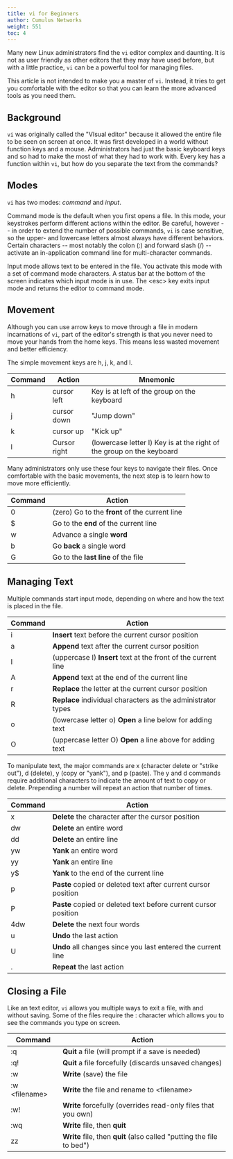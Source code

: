 ```yaml
---
title: vi for Beginners
author: Cumulus Networks
weight: 551
toc: 4
---
```


Many new Linux administrators find the `vi` editor complex and daunting.
It is not as user friendly as other editors that they may have used
before, but with a little practice, `vi` can be a powerful tool for
managing files.

This article is not intended to make you a master of `vi`. Instead, it
tries to get you comfortable with the editor so that you can learn the
more advanced tools as you need them.

## Background

`vi` was originally called the \"VIsual editor\" because it allowed the
entire file to be seen on screen at once. It was first developed in a
world without function keys and a mouse. Administrators had just the
basic keyboard keys and so had to make the most of what they had to work
with. Every key has a function within `vi`, but how do you separate the
text from the commands?

## Modes

`vi` has two modes: *command* and *input*.

Command mode is the default when you first opens a file. In this mode,
your keystrokes perform different actions within the editor. Be careful,
however -- in order to extend the number of possible commands, `vi` is
case sensitive, so the upper- and lowercase letters almost always have
different behaviors. Certain characters -- most notably the colon (:)
and forward slash (/) -- activate an in-application command line for
multi-character commands.

Input mode allows text to be entered in the file. You activate this mode
with a set of command mode characters. A status bar at the bottom of the
screen indicates which input mode is in use. The \<esc\> key exits input
mode and returns the editor to command mode.

## Movement

Although you can use arrow keys to move through a file in modern
incarnations of `vi`, part of the editor\'s strength is that you never
need to move your hands from the home keys. This means less wasted
movement and better efficiency.

The simple movement keys are h, j, k, and l.

| Command | Action       | Mnemonic                                                              |
|---------|--------------|-----------------------------------------------------------------------|
| h       | cursor left  | Key is at left of the group on the keyboard                           |
| j       | cursor down  | "Jump down"                                                           |
| k       | cursor up    | "Kick up"                                                             |
| l       | Cursor right | (lowercase letter l) Key is at the right of the group on the keyboard |

Many administrators only use these four keys to navigate their files.
Once comfortable with the basic movements, the next step is to learn how
to move more efficiently.

| Command | Action                                         |
|---------|------------------------------------------------|
| 0       | (zero) Go to the **front** of the current line |
| $       | Go to the **end** of the current line          |
| w       | Advance a single **word**                      |
| b       | Go **back** a single word                      |
| G       | Go to the **last line** of the file            |

## Managing Text

Multiple commands start input mode, depending on where and how the text
is placed in the file.

| Command | Action                                                         |
|---------|----------------------------------------------------------------|
| i       | **Insert** text before the current cursor position             |
| a       | **Append** text after the current cursor position              |
| I       | (uppercase I) **Insert** text at the front of the current line |
| A       | **Append** text at the end of the current line                 |
| r       | **Replace** the letter at the current cursor position          |
| R       | **Replace** individual characters as the administrator types   |
| o       | (lowercase letter o) **Open** a line below for adding text     |
| O       | (uppercase letter O) **Open** a line above for adding text     |

To manipulate text, the major commands are x (character delete or
\"strike out\"), d (delete), y (copy or \"yank\"), and p (paste). The y
and d commands require additional characters to indicate the amount of
text to copy or delete. Prepending a number will repeat an action that
number of times.

| Command | Action                                                          |
|---------|-----------------------------------------------------------------|
| x       | **Delete** the character after the cursor position              |
| dw      | **Delete** an entire word                                       |
| dd      | **Delete** an entire line                                       |
| yw      | **Yank** an entire word                                         |
| yy      | **Yank** an entire line                                         |
| y$      | **Yank** to the end of the current line                         |
| p       | **Paste** copied or deleted text after current cursor position  |
| P       | **Paste** copied or deleted text before current cursor position |
| 4dw     | **Delete** the next four words                                  |
| u       | **Undo** the last action                                        |
| U       | **Undo** all changes since you last entered the current line    |
| .       | **Repeat** the last action                                      |

## Closing a File

Like an text editor, `vi` allows you multiple ways to exit a file, with
and without saving. Some of the files require the : character which
allows you to see the commands you type on screen.

| Command             | Action                                                                |
|---------------------|-----------------------------------------------------------------------|
| :q                  | **Quit** a file (will prompt if a save is needed)                     |
| :q!                 | **Quit** a file forcefully (discards unsaved changes)                 |
| :w                  | **Write** (save) the file                                             |
| :w &lt;filename&gt; | **Write** the file and rename to &lt;filename&gt;                     |
| :w!                 | **Write** forcefully (overrides read-only files that you own)         |
| :wq                 | **Write** file, then **quit**                                         |
| zz                  | **Write** file, then **quit** (also called "putting the file to bed") |
